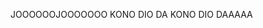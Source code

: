 JOOOOOOJOOOOOOO
KONO DIO DA
KONO DIO DAAAAA

<!---
d2rgaming-9000/d2rgaming-9000 is a ✨ special ✨ repository because its `README.md` (this file) appears on your GitHub profile.
You can click the Preview link to take a look at your changes.
--->
